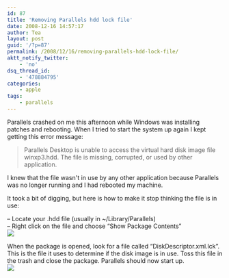 ```yaml
---
id: 87
title: 'Removing Parallels hdd lock file'
date: 2008-12-16 14:57:17
author: Tea
layout: post
guid: '/?p=87'
permalink: /2008/12/16/removing-parallels-hdd-lock-file/
aktt_notify_twitter:
    - 'no'
dsq_thread_id:
    - '478884795'
categories:
    - apple
tags:
    - parallels
---
```


Parallels crashed on me this afternoon while Windows was installing patches and rebooting. When I tried to start the system up again I kept getting this error message:

> Parallels Desktop is unable to access the virtual hard disk image file winxp3.hdd. The file is missing, corrupted, or used by other application.

I knew that the file wasn't in use by any other application because Parallels was no longer running and I had rebooted my machine.

It took a bit of digging, but here is how to make it stop thinking the file is in use:

– Locate your .hdd file (usually in ~/Library/Parallels)  
– Right click on the file and choose “Show Package Contents”  
![](/img/entries/parallels_lock_file_1.png)

When the package is opened, look for a file called “DiskDescriptor.xml.lck”. This is the file it uses to determine if the disk image is in use. Toss this file in the trash and close the package. Parallels should now start up.  
![](/img/entries/parallels_lock_file_2.png)